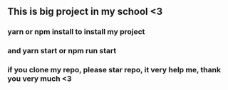 ## This is big project in my school <3
### yarn or npm install to install my project
### and yarn start or npm run start
### if you clone my repo, please star repo, it very help me, thank you very much <3
